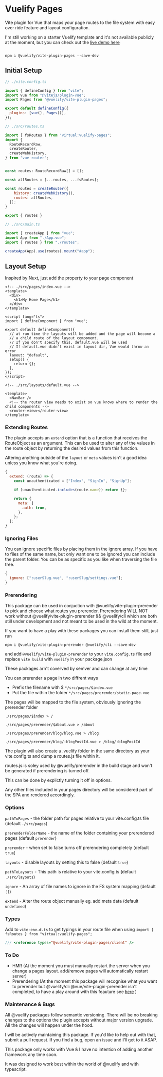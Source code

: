 # Vuelify Pages

Vite plugin for Vue that maps your page routes to the file system with easy over ride feature and layout configuration.

I'm still working on a starter Vuelify template and it's not available publicly at the moment, but you can check out the [live demo here](https://vuelify.netlify.app/)

```

npm i @vuelify/vite-plugin-pages --save-dev

```

## Initial Setup

```javascript
// ./vite.config.ts

import { defineConfig } from "vite";
import vue from "@vitejs/plugin-vue";
import Pages from "@vuelify/vite-plugin-pages";

export default defineConfig({
  plugins: [vue(), Pages()],
});
```

```javascript
// ./src/routes.ts

import { fsRoutes } from "virtual:vuelify-pages";
import {
  RouteRecordRaw,
  createRouter,
  createWebHistory,
} from "vue-router";


const routes: RouteRecordRaw[] = [];

const allRoutes = [...routes, ...fsRoutes];

const routes = createRouter({
    history: createWebHistory(),
    routes: allRoutes,
  });
}

export { routes }
```

```javascript
// ./src/main.ts

import { createApp } from "vue";
import App from "./App.vue";
import { routes } from "./routes";

createApp(App).use(routes).mount("#app");
```

## Layout Setup

Inspired by Nuxt, just add the property to your page component

```vue
<!-- ./src/pages/index.vue -->
<template>
  <div>
    <h1>My Home Page</h1>
  </div>
</template>

<script lang="ts">
import { defineComponent } from "vue";

export default defineComponent({
  // at run time the layouts will be added and the page will become a
  // a child route of the layout component.
  // If you don't specify this, default.vue will be used
  // If default.vue didn't exist in layout dir, Vue would throw an error
  layout: "default",
  setup() {
    return {};
  },
});
</script>
```

```vue
<!-- ./src/layouts/default.vue -->

<template>
  <NavBar />
  <!-- the router view needs to exist so vue knows where to render the child components -->
  <router-view></router-view>
</template>
```

### Extending Routes

The plugin accepts an `extend` option that is a function that receives the RouteObject as an argument. This can be used to alter any of the values in the route object by returning the desired values from this function.

Altering anything outside of the `layout` or `meta` values isn't a good idea unless you know what you're doing.

```javascript
{
  extend: (route) => {
    const unauthenticated = ["Index", "SignIn", "SignUp"];

    if (unauthenticated.includes(route.name)) return {};

    return {
      meta: {
        auth: true,
      },
    };
  };
}
```

### Ignoring Files

You can ignore specific files by placing them in the ignore array. If you have to files of the same name, but only want one to be ignored you can include the parent folder. You can be as specific as you like when traversing the file tree.

```javascript
{
  ignore: [":userSlug.vue", ":userSlug/settings.vue"];
}
```

### Prerendering

This package can be used in conjuction with @vuelify/vite-plugin-prerender to pick and choose what routes you prerender.
Prerendering WILL NOT work without @vuelify/vite-plugin-prerender && @vuelify/cli which are both still under development
and not meant to be used in the wild at the moment.

If you want to have a play with these packages you can install them still, just run

```
npm i @vuelify/vite-plugin-prerender @vuelify/cli --save-dev
```

and add `@vuelify/vite-plugin-prerender` to your `vite.config.ts` file and replace `vite build` with `vuelify` in your package.json

These packages arn't coverved by semver and can change at any time

You can prerender a page in two diffrent ways

- Prefix the filename with $ `*/src/pages/$index.vue`
- Put the file within the folder `*/src/pages/prerender/static-page.vue`

The pages will be mapped to the file system, obviously ignoring the prerender folder

`./src/pages/$index > /`

`./src/pages/prerender/$about.vue > /about`

`./src/pages/prerender/blog/blog.vue > /blog`

`./src/pages/prerender/blog/:blogPostId.vue > /blog/:blogPostId`

The plugin will also create a .vuelify folder in the same directory as your vite.config.ts and dump a routes.js file within it.

routes.js is soley used by @vuelify/prerender in the build stage and won't be generated if prerendering is turned off.

This can be done by explictly turning it off in options.

Any other files included in your pages directory will be considered part of the SPA and rendered accordingly.

### Options

`pathToPages` - the folder path for pages relative to your vite.config.ts file (default `./src/pages`)

`prerenderFolderName` - the name of the folder containing your prerendered pages (default `prerender`)

`prerender` - when set to false turns off prerendering completely (default `true`)

`layouts` - disable layouts by setting this to false (default `true`)

`pathToLayouts` - This path is relative to your vite.config.ts (default `./src/layouts`)

`ignore` - An array of file names to ignore in the FS system mapping (default `[]`)

`extend` - Alter the route object manually eg. add meta data (default `undefined`)

### Types

Add to `vite-env.d.ts` to get typings in your route file when using `import { fsRoutes } from "virtual:vuelify-pages";`

```javascript
/// <reference types="@vuelify/vite-plugin-pages/client" />
```

### To Do

- HMR (At the moment you must manually restart the server when you change a pages layout. add/remove pages will automatically restart server)
- Prerendering (At the moment this package will recognise what you want to prerender but @vuelify/cli @vue/vite-plugin-prerender isn't completed, to have a play around with this feauture see [here](#prerendering) )

### Maintenance & Bugs

All @vuelify packages follow semantic versioning. There will be no breaking changes to the options the plugin accepts without major version upgrade. All the changes will happen under the hood.

I will be actively maintaining this package. If you'd like to help out with that, submit a pull request. If you find a bug, open an issue and I'll get to it ASAP.

This package only works with Vue & I have no intention of adding another framework any time soon.

It was designed to work best within the world of @vuelify and with typescript.

